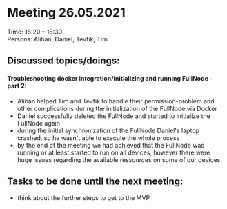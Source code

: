 # Meeting 26.05.2021  

Time: 16:20 – 18:30  
Persons: Alihan, Daniel, Tevfik, Tim  

## Discussed topics/doings:   
#### Troubleshooting docker integration/initializing and running FullNode - part 2:
- Alihan helped Tim and Tevfik to handle their permission-problem and other complications
  during the initialization of the FullNode via Docker
- Daniel successfully deleted the FullNode and started to initialize the FullNode again
- during the initial synchronization of the FullNode Daniel's laptop crashed,
  so he wasn't able to execute the whole process
- by the end of the meeting we had achieved that the FullNode was running
  or at least started to run on all devices, however there were huge issues
  regarding the available ressources on some of our devices  
  
## Tasks to be done until the next meeting:  
- think about the further steps to get to the MVP
